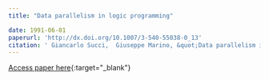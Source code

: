 ```yaml
---
title: "Data parallelism in logic programming"

date: 1991-06-01
paperurl: 'http://dx.doi.org/10.1007/3-540-55038-0_13'
citation: ' Giancarlo Succi,  Giuseppe Marino, &quot;Data parallelism in logic programming.&quot;, 1991.'
---
```

[Access paper here](http://dx.doi.org/10.1007/3-540-55038-0_13){:target="_blank"}

